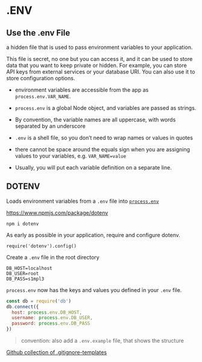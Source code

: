 # .ENV

## Use the .env File

a hidden file that is used to pass environment variables to your application.

This file is secret, no one but you can access it, and it can be used to store data that you want to keep private or hidden. For example, you can store API keys from external services or your database URI. You can also use it to store configuration options. 

- environment variables are accessible from the app as `process.env.VAR_NAME`. 
- `process.env`  is a global Node object, and variables are passed as strings. 
- By convention, the variable names are all uppercase, with words separated by an underscore
- `.env` is a shell file, so you don’t need to wrap names or values in quotes

- there cannot be space around the equals sign when you are assigning values to your variables, e.g. `VAR_NAME=value`
- Usually, you will put each variable definition on a separate line.

## DOTENV

Loads environment variables from a `.env` file into [`process.env`](https://nodejs.org/docs/latest/api/process.html#process_process_env)

https://www.npmjs.com/package/dotenv

```
npm i dotenv
```

As early as possible in your application, require and configure dotenv.

```
require('dotenv').config()
```

Create a `.env` file in the root directory

```
DB_HOST=localhost
DB_USER=root
DB_PASS=s1mpl3
```

`process.env` now has the keys and values you defined in your `.env` file.

```js
const db = require('db')
db.connect({
  host: process.env.DB_HOST,
  username: process.env.DB_USER,
  password: process.env.DB_PASS
})
```

> convention: also add a `.env.example` file, that shows the structure

[Github collection of .gitignore-templates](https://github.com/github/gitignore)

